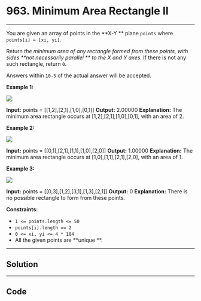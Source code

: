 # 963. Minimum Area Rectangle II

---

You are given an array of points in the **X-Y ** plane `points` where `points[i] = [xi, yi]`.

Return _the minimum area of any rectangle formed from these points, with sides **not necessarily parallel ** to the X and Y axes_. If there is not any such rectangle, return `0`.

Answers within `10-5` of the actual answer will be accepted.

 

**Example 1:**

![](https://assets.leetcode.com/uploads/2018/12/21/1a.png)


**Input:** points = [[1,2],[2,1],[1,0],[0,1]]
**Output:** 2.00000
**Explanation:** The minimum area rectangle occurs at [1,2],[2,1],[1,0],[0,1], with an area of 2.


**Example 2:**

![](https://assets.leetcode.com/uploads/2018/12/22/2.png)


**Input:** points = [[0,1],[2,1],[1,1],[1,0],[2,0]]
**Output:** 1.00000
**Explanation:** The minimum area rectangle occurs at [1,0],[1,1],[2,1],[2,0], with an area of 1.


**Example 3:**

![](https://assets.leetcode.com/uploads/2018/12/22/3.png)


**Input:** points = [[0,3],[1,2],[3,1],[1,3],[2,1]]
**Output:** 0
**Explanation:** There is no possible rectangle to form from these points.


 

**Constraints:**

  * `1 <= points.length <= 50`
  * `points[i].length == 2`
  * `0 <= xi, yi <= 4 * 104`
  * All the given points are **unique **.

---

## Solution



---

## Code
```python


```